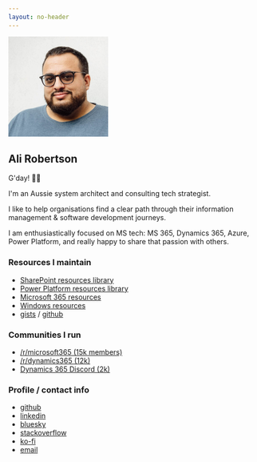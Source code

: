 ```yaml
---
layout: no-header
---
```

<aside class="profile-image" role="img" aria-labelledby="profile-heading">
    <img src="/assets/ali-robertson.jpg" 
         alt="Professional headshot of Ali Robertson, an Australian system architect and tech strategist" 
         width="200" 
         height="200"
         loading="eager" />
</aside>

##  Ali Robertson


G'day! 👦🏽

I'm an Aussie system architect and consulting tech strategist.

I like to help organisations find a clear path through their information management & software development journeys.

I am enthusiastically focused on MS tech: MS 365, Dynamics 365, Azure, Power Platform, and really happy to share that passion with others.

### Resources I maintain

* [SharePoint resources library](/resources/sharepoint/)
* [Power Platform resources library](/resources/power-platform/)
* [Microsoft 365 resources](/resources/m365/)
* [Windows resources](/resources/windows/)
* [gists](https://gist.github.com/alirobe/public?direction=desc&sort=updated) / [github](https://github.com/alirobe)

### Communities I run

* [/r/microsoft365 (15k members)](//old.reddit.com/r/microsoft365)
* [/r/dynamics365 (12k)](//old.reddit.com/r/dynamics365)
* [Dynamics 365 Discord (2k)](//discord.gg/sPSYyYgU39)

### Profile / contact info

* [github](//github.com/alirobe)
* [linkedin](//www.linkedin.com/in/alirobe)
* [bluesky](//bsky.app/profile/ali.id.au)
* [stackoverflow](//stackoverflow.com/users/114149/alirobe)
* [ko-fi](//ko-fi.com/alirobe)
* [email](mailto:ali@ali.id.au)
